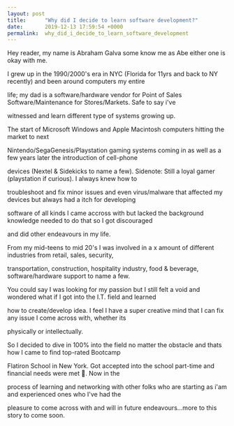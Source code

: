 ```yaml
---
layout: post
title:      "Why did I decide to learn software development?"
date:       2019-12-13 17:59:54 +0000
permalink:  why_did_i_decide_to_learn_software_development
---
```


Hey reader, my name is Abraham Galva some know me as Abe either one is okay with me.

I grew up in the 1990/2000's era in NYC (Florida for 11yrs and back to NY recently) and been around computers my entire 

life; my dad is a software/hardware vendor for Point of Sales Software/Maintenance for Stores/Markets. Safe to say i've 

witnessed and learn different type of systems growing up.

The start of Microsoft Windows and Apple Macintosh computers hitting the market to next 

Nintendo/SegaGenesis/Playstation gaming systems coming in as well as a few years later the introduction of cell-phone 

devices (Nextel & Sidekicks to name a few). Sidenote: Still a loyal gamer (playstation if curious). I always knew how to 

troubleshoot and fix minor issues and even virus/malware that affected my devices but always had a itch for developing 

software of all kinds I came accross with but lacked the background knowledge needed to do that so I got discouraged 

and did other endeavours in my life. 

From my mid-teens to mid 20's I was involved in a x amount of different industries from retail, sales, security, 

transportation, construction, hospitality industry, food & beverage, software/hardware support to name a few. 

You could say I was looking for my passion but I still felt a void and wondered what if I got into the I.T. field and learned 

how to create/develop idea. I feel I have a super creative mind that I can fix any issue I come across with, whether its 

physically or intellectually.

So I decided to dive in 100% into the field no matter the obstacle and thats how I came to find top-rated Bootcamp  

Flatiron School in New York. Got accepted into the school part-time and financial needs were met 🙌.  Now in the 

process of learning and networking with other folks who are starting as i'am and experienced ones who I've had the 

pleasure to come across with and will in future endeavours...more to this story to come soon.
